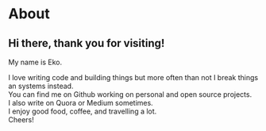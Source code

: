 # About

## Hi there, thank you for visiting!

My name is Eko.

I love writing code and building things but more often than not
I break things an systems instead.  
You can find me on Github working on personal and open source projects.  
I also write on Quora or Medium sometimes.  
I enjoy good food, coffee, and travelling a lot.  
Cheers!

